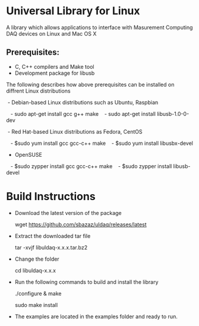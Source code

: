 # Universal Library for Linux
A library which allows applications to interface with Masurement Computing DAQ devices on Linux and Mac OS X
 
Prerequisites:
---------------

  - C, C++ compilers and Make tool
  - Development package for libusb
  
  The following describes how above prerequisites can be installed on diffrent Linux distributions
  
  - Debian-based Linux distributions such as Ubuntu, Raspbian
  
    - sudo apt-get install gcc g++ make
    - sudo apt-get install libusb-1.0-0-dev

  - Red Hat-based Linux distributions as Fedora, CentOS
  
    - $sudo yum install gcc gcc-c++ make
    - $sudo yum install libusbx-devel
    
  - OpenSUSE 
  
    - $sudo zypper install gcc gcc-c++ make
    - $sudo zypper install libusb-devel

Build Instructions
===================

- Download the latest version of the package

  wget https://github.com/sbazaz/uldaq/releases/latest
  
- Extract the downloaded tar file
  
  tar -xvjf libuldaq-x.x.x.tar.bz2
  
- Change the folder
  
  cd libuldaq-x.x.x
  
- Run the following commands to build and install the library

   ./configure & make
  
   sudo make install
  
- The examples are located in the examples folder and ready to run.
  
  
